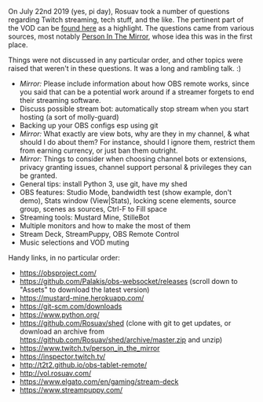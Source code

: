 On July 22nd 2019 (yes, pi day), Rosuav took a number of questions regarding
Twitch streaming, tech stuff, and the like. The pertinent part of the VOD can
be [found here](https://www.twitch.tv/videos/456396970) as a highlight. The
questions came from various sources, most notably [Person In The
Mirror](https://twitch.tv/person_in_the_mirror), whose idea this was in the
first place.

Things were not discussed in any particular order, and other topics were
raised that weren't in these questions. It was a long and rambling talk. :)

* *Mirror:* Please include information about how OBS remote works, since you
  said that can be a potential work around if a streamer forgets to end their
  streaming software.
* Discuss possible stream bot: automatically stop stream when you start hosting
  (a sort of molly-guard)
* Backing up your OBS configs esp using git
* *Mirror:* What exactly are view bots, why are they in my channel, & what
  should I do about them? For instance, should I ignore them, restrict them
  from earning currency, or just ban them outright.
* *Mirror:* Things to consider when choosing channel bots or extensions, privacy
  granting issues, channel support personal & privileges they can be granted.
* General tips: install Python 3, use git, have my shed
* OBS features: Studio Mode, bandwidth test (show example, don't demo), Stats
  window (View|Stats), locking scene elements, source group, scenes as sources,
  Ctrl-F to Fill space
* Streaming tools: Mustard Mine, StilleBot
* Multiple monitors and how to make the most of them
* Stream Deck, StreamPuppy, OBS Remote Control
* Music selections and VOD muting

Handy links, in no particular order:
* https://obsproject.com/
* https://github.com/Palakis/obs-websocket/releases (scroll down to "Assets" to
  download the latest version)
* https://mustard-mine.herokuapp.com/
* https://git-scm.com/downloads
* https://www.python.org/
* https://github.com/Rosuav/shed (clone with git to get updates, or download an
  archive from https://github.com/Rosuav/shed/archive/master.zip and unzip)
* https://www.twitch.tv/person_in_the_mirror
* https://inspector.twitch.tv/
* http://t2t2.github.io/obs-tablet-remote/
* http://vol.rosuav.com/
* https://www.elgato.com/en/gaming/stream-deck
* https://www.streampuppy.com/
